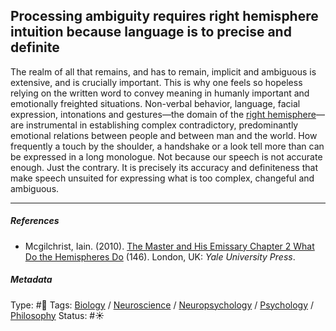 ## Processing ambiguity requires right hemisphere intuition because language is to precise and definite

The realm of all that remains, and has to remain, implicit and ambiguous is extensive, and is crucially important. This is why one feels so hopeless relying on the written word to convey meaning in humanly important and emotionally freighted situations. Non-verbal behavior, language, facial expression, intonations and gestures—the domain of the [right hemisphere](Right%20hemisphere.md)—are instrumental in establishing complex contradictory, predominantly emotional relations between people and between man and the world. How frequently a touch by the shoulder, a handshake or a look tell more than can be expressed in a long monologue. Not because our speech is not accurate enough. Just the contrary. It is precisely its accuracy and definiteness that make speech unsuited for expressing what is too complex, changeful and ambiguous.

---

##### References

* Mcgilchrist, Iain. (2010). [The Master and His Emissary Chapter 2 What Do the Hemispheres Do](The%20Master%20and%20His%20Emissary%20Chapter%202%20What%20Do%20the%20Hemispheres%20Do.md) (146). London, UK: *Yale University Press*.

##### Metadata

Type: #🔴 
Tags: [Biology]() / [Neuroscience](Neuroscience.md) / [Neuropsychology](Neuropsychology.md) / [Psychology](Psychology.md) / [Philosophy](Philosophy.md) 
Status: #☀️ 
